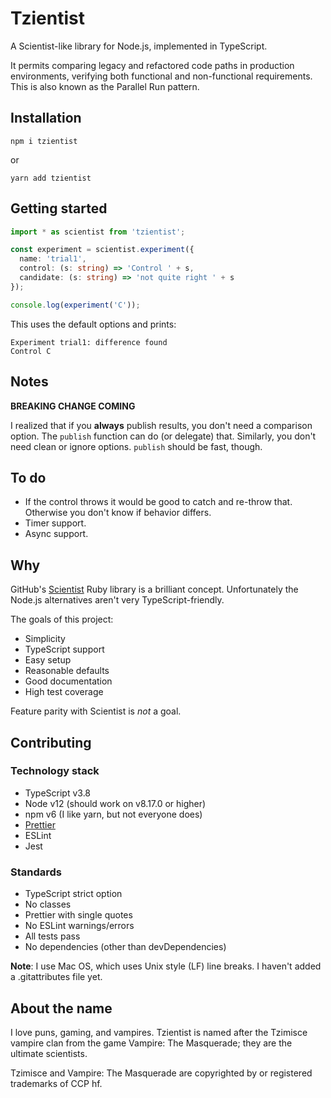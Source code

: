 # Tzientist

A Scientist-like library for Node.js, implemented in TypeScript.

It permits comparing legacy and refactored code paths in production environments,
verifying both functional and non-functional requirements.
This is also known as the Parallel Run pattern.

## Installation

`npm i tzientist`

or

`yarn add tzientist`

## Getting started

```TypeScript
import * as scientist from 'tzientist';

const experiment = scientist.experiment({
  name: 'trial1',
  control: (s: string) => 'Control ' + s,
  candidate: (s: string) => 'not quite right ' + s
});

console.log(experiment('C'));
```

This uses the default options and prints:

```
Experiment trial1: difference found
Control C
```

## Notes

**BREAKING CHANGE COMING**

I realized that if you **always** publish results, you don't need a comparison option.
The `publish` function can do (or delegate) that.
Similarly, you don't need clean or ignore options.
`publish` should be fast, though.

## To do

- If the control throws it would be good to catch and re-throw that. Otherwise you don't know if behavior differs.
- Timer support.
- Async support.

## Why

GitHub's [Scientist](https://github.com/github/scientist) Ruby library is a brilliant concept. Unfortunately the Node.js alternatives aren't very TypeScript-friendly.

The goals of this project:

- Simplicity
- TypeScript support
- Easy setup
- Reasonable defaults
- Good documentation
- High test coverage

Feature parity with Scientist is _not_ a goal.

## Contributing

### Technology stack

- TypeScript v3.8
- Node v12 (should work on v8.17.0 or higher)
- npm v6 (I like yarn, but not everyone does)
- [Prettier](https://prettier.io/)
- ESLint
- Jest

### Standards

- TypeScript strict option
- No classes
- Prettier with single quotes
- No ESLint warnings/errors
- All tests pass
- No dependencies (other than devDependencies)

**Note**: I use Mac OS, which uses Unix style (LF) line breaks. I haven't added a .gitattributes file yet.

## About the name

I love puns, gaming, and vampires. Tzientist is named after the Tzimisce vampire clan from the game Vampire: The Masquerade; they are the ultimate scientists.

Tzimisce and Vampire: The Masquerade are copyrighted by or registered trademarks of CCP hf.
